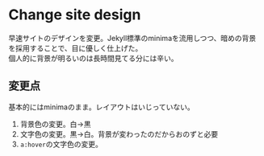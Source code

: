 # Change site design

早速サイトのデザインを変更。Jekyll標準のminimaを流用しつつ、暗めの背景を採用することで、目に優しく仕上げた。  
個人的に背景が明るいのは長時間見てる分には辛い。

## 変更点

基本的にはminimaのまま。レイアウトはいじっていない。

1. 背景色の変更。白→黒
1. 文字色の変更。黒→白。背景が変わったのだからおのずと必要
1. `a:hover`の文字色の変更。
